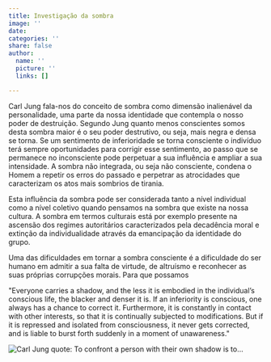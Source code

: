 ```yaml
---
title: Investigação da sombra
image: ''
date: 
categories: ''
share: false
author:
  name: ''
  picture: ''
  links: []

---
```

Carl Jung fala-nos do conceito de sombra como dimensão inalienável da personalidade, uma parte da nossa identidade que contempla o nosso poder de destruição. Segundo Jung quanto menos conscientes somos desta sombra maior é o seu poder destrutivo, ou seja, mais negra e densa se torna. Se um sentimento de inferioridade se torna consciente o indivíduo terá sempre oportunidades para corrigir esse sentimento, ao passo que se permanece no inconsciente pode perpetuar a sua influência e ampliar a sua intensidade. A sombra não integrada, ou seja não consciente, condena o Homem a repetir os erros do passado e perpetrar as atrocidades que caracterizam os atos mais sombrios de tirania.

Esta influência da sombra pode ser considerada tanto a nível individual como a nível coletivo quando pensamos na sombra que existe na nossa cultura. A sombra em termos culturais está por exemplo presente na ascensão dos regimes autoritários caracterizados pela decadência moral e extinção da individualidade através da emancipação da identidade  do grupo. 

Uma das dificuldades em tornar a sombra consciente é a dificuldade do ser humano em admitir a sua falta de virtude, de altruísmo e reconhecer as suas próprias corrupções morais. Para que possamos 

"Everyone carries a shadow, and the less it is embodied in the individual’s conscious life, the blacker and denser it is. If an inferiority is conscious, one always has a chance to correct it. Furthermore, it is constantly in contact with other interests, so that it is continually subjected to modifications. But if it is repressed and isolated from consciousness, it never gets corrected, and is liable to burst forth suddenly in a moment of unawareness."

![Carl Jung quote: To confront a person with their own shadow is to...](https://www.azquotes.com/picture-quotes/quote-to-confront-a-person-with-their-own-shadow-is-to-show-them-their-own-light-carl-jung-57-14-44.jpg)